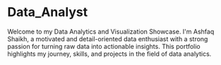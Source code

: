 # Data_Analyst
Welcome to my Data Analytics and Visualization Showcase. I'm Ashfaq Shaikh, a motivated and detail-oriented data enthusiast with a strong passion for turning raw data into actionable insights. This portfolio highlights my journey, skills, and projects in the field of data analytics.
